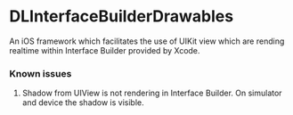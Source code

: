 # DLInterfaceBuilderDrawables
An iOS framework which facilitates the use of UIKit view which are rending realtime within Interface Builder provided by Xcode.


### Known issues

1. Shadow from UIView is not rendering in Interface Builder. On simulator and device the shadow is visible.